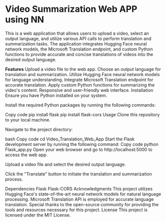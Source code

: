 # Video Summarization Web APP using NN

This is a web application that allows users to upload a video, select an output language, and utilize various API calls to perform translation and summarization tasks. The application integrates Hugging Face neural network models, the Microsoft Translation endpoint, and custom Python functions to provide accurate and concise translations of videos into the desired output language.

**Features**
Upload a video file to the web app.
Choose an output language for translation and summarization.
Utilize Hugging Face neural network models for language understanding.
Integrate Microsoft Translation endpoint for accurate translation.
Apply custom Python functions for summarizing the video's content.
Responsive and user-friendly web interface.
Installation
Ensure you have Python installed on your system.

Install the required Python packages by running the following commands:

Copy code
pip install flask
pip install flask-cors
Usage
Clone this repository to your local machine.

Navigate to the project directory:

bash
Copy code
cd Video_Translation_Web_App
Start the Flask development server by running the following command:
Copy code
python Flask_app.py
Open your web browser and go to http://localhost:5000 to access the web app.

Upload a video file and select the desired output language.

Click the "Translate" button to initiate the translation and summarization process.

Dependencies
Flask
Flask-CORS
Acknowledgments
This project utilizes Hugging Face's state-of-the-art neural network models for natural language processing.
Microsoft Translation API is employed for accurate language translation.
Special thanks to the open-source community for providing the tools and resources necessary for this project.
License
This project is licensed under the MIT License.
